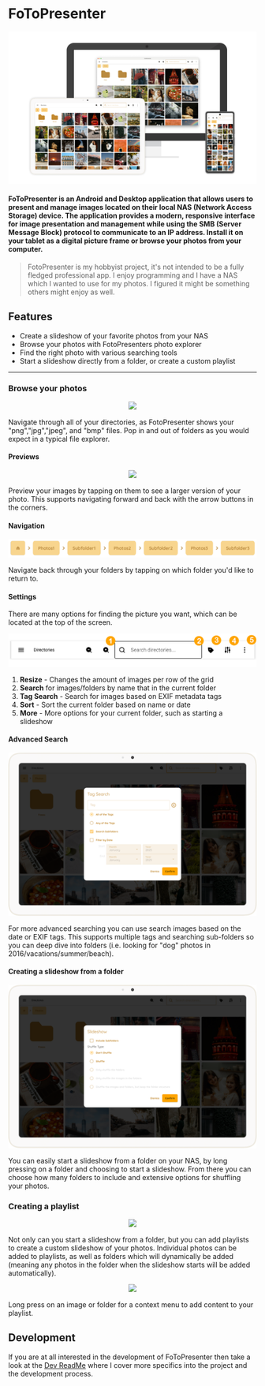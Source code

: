 # FoToPresenter

![fotopresenter](/images/fotopresenter.png)

#### FoToPresenter is an Android and Desktop application that allows users to present and manage images located on their local NAS (Network Access Storage) device. The application provides a modern, responsive interface for image presentation and management while using the SMB (Server Message Block) protocol to communicate to an IP address. Install it on your tablet as a digital picture frame or browse your photos from your computer.

> FotoPresenter is my hobbyist project, it's not intended to be a fully fledged professional app. I enjoy programming and I have a NAS which I wanted to use for my photos. I figured it might be something others might enjoy as well.

## Features

* Create a slideshow of your favorite photos from your NAS
* Browse your photos with FotoPresenters photo explorer
* Find the right photo with various searching tools
* Start a slideshow directly from a folder, or create a custom playlist

***

### Browse your photos

<p align="center">
<img src="https://github.com/KevinSchildhorn/FoToPresenter/blob/main/images/directory.png" /> 
</p>

Navigate through all of your directories, as FotoPresenter shows your "png","jpg","jpeg", and "bmp" files. Pop in and out of folders as you would expect in a typical file explorer.

#### Previews 

<p align="center">
<img src="https://github.com/KevinSchildhorn/FoToPresenter/blob/main/images/directory_preview.png"  /> 
</p>

Preview your images by tapping on them to see a larger version of your photo. This supports navigating forward and back with the arrow buttons in the corners.

#### Navigation

<p align="center">
<img src="https://github.com/KevinSchildhorn/FoToPresenter/blob/main/images/navigation_bar.png" /> 
</p>

Navigate back through your folders by tapping on which folder you'd like to return to.

#### Settings

There are many options for finding the picture you want, which can be located at the top of the screen.

<p align="center">
<img src="https://github.com/KevinSchildhorn/FoToPresenter/blob/main/images/topbar.png" /> 
</p>

1. **Resize** - Changes the amount of images per row of the grid
2. **Search** for images/folders by name that in the current folder
3. **Tag Search** - Search for images based on EXIF metadata tags
4. **Sort** - Sort the current folder based on name or date
5. **More** - More options for your current folder, such as starting a slideshow

#### Advanced Search

<p align="center">
<img src="https://github.com/KevinSchildhorn/FoToPresenter/blob/main/images/metadata_search.png" /> 
</p>

For more advanced searching you can use search images based on the date or EXIF tags. This supports multiple tags and searching sub-folders so you can deep dive into folders (i.e. looking for "dog" photos in 2016/vacations/summer/beach).

#### Creating a slideshow from a folder

<p align="center">
<img src="https://github.com/KevinSchildhorn/FoToPresenter/blob/main/images/slideshow_settings.png" /> 
</p>

You can easily start a slideshow from a folder on your NAS, by long pressing on a folder and choosing to start a slideshow. From there you can choose how many folders to include and extensive options for shuffling your photos.

### Creating a playlist

<p align="center">
<img src="https://github.com/KevinSchildhorn/FoToPresenter/blob/main/images/playlists.gif" /> 
</p>

Not only can you start a slideshow from a folder, but you can add playlists to create a custom slideshow of your photos. Individual photos can be added to playlists, as well as folders which will dynamically be added (meaning any photos in the folder when the slideshow starts will be added automatically).

<p align="center">
<img src="https://github.com/KevinSchildhorn/FoToPresenter/blob/main/images/long_press.gif" width="500" /> 
</p>

Long press on an image or folder for a context menu to add content to your playlist.

## Development

If you are at all interested in the development of FoToPresenter then take a look at the [Dev ReadMe](DEVREADME.md) where I cover more specifics into the project and the development process.
